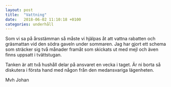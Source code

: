 ```yaml
---
layout: post
title:  "Vattning"
date:   2018-06-02 11:10:18 +0100
categories: underhåll
---
```


Som vi sa på årsstämman så måste vi hjälpas åt att vattna rabatten och gräsmattan vid den södra gaveln under sommaren. Jag har gjort ett schema som sträcker sig två månader framåt som skickats ut med mejl och även finns uppsatt i tvättstugan. 

Tanken är att två hushåll delar på ansvaret en vecka i taget. Är ni borta så diskutera i första hand med någon från den medansvariga lägenheten.  

Mvh
Johan
